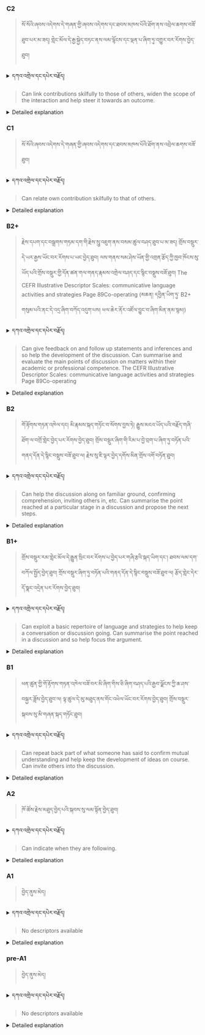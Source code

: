 ### C2
<!-- panels:start -->
<!-- div:left-panel -->

> སོ་སོའི་ཞབས་འདེགས་དེ་གཞན་གྱི་ཞབས་འདེགས་དང་ཐབས་མཁས་པོའི་ཐོག་ནས་འབྲེལ་ཆགས་བཟོ་ཐུབ་པར་མ་ཟད། གླེང་མོལ་དེ་རྒྱ་སྐྱེད་བཏང་ནས་ལམ་ལྷོངས་དང་ལྡན་པ་ཞིག་ཏུ་འགྱུར་བར་རོགས་བྱེད་ཐུབ།



<details>
  <summary>དཀའ་འགྲེལ་དང་དཔེར་བརྗོད།</summary>

བདག་གིས་དེ་ལྷག་ཏུ་སྟབས་བདེའི་ཆ་ཤས་སུ་དབྱེ་རུ་བཅུག་པ་སྟེ།

1.སྐད་ཆ་དྭངས་ཤིང་གསལ་བ་སྟེ། འདིས་ཁྱོད་ཀྱིས་གོ་བདེ་ཤེས་སླ་བའི་ཐབས་ལ་བརྟེན་ནས་བཤད་ཆོག་པ་དང་འབྲི་ཆོག་པ་མཚོན་ ཁྱེད་ཀྱིས་དོན་སྙིང་ལྡན་པའི་ཚིག་བཀོལ་ནས་ཉན་མཁན་དང་ཀློག་པ་པོ་རྣམས་ལ་མཚོན་ན་རྙོག་འཛིང་ཆེན་པོ་མེད།
དཔེ་མཚོན་འདི་ལྟར། "དེ་རིང་གི་ནམ་མཁའ་ཧ་ཅང་སྔོ་"ཞེས་པ་ནི་སྟབས་བདེ་ཞིང་གསལ་བའི་ཚིག་གྲུབ་ཤིག་རེད།
</details>


<!-- div:right-panel -->

> Can link contributions skilfully to those of others, widen the scope of the interaction and help steer it towards an outcome.



<details>

  <summary>Detailed explanation</summary>

It means that the person has the ability to effectively connect their ideas and comments to the contributions made by others in a conversation. They can broaden the discussion's focus and help steer it towards a resolution or a specific outcome. This skill allows them to actively contribute to the flow and progression of the conversation, ensuring that it remains productive and purposeful.

</details>

<!-- panels:end -->




### C1
<!-- panels:start -->
<!-- div:left-panel -->

>  སོ་སོའི་ཞབས་འདེགས་དེ་གཞན་གྱི་ཞབས་འདེགས་དང་ཐབས་མཁས་པོའི་ཐོག་ནས་འབྲེལ་ཆགས་བཟོ་ཐུབ།



<details>
  <summary>དཀའ་འགྲེལ་དང་དཔེར་བརྗོད།</summary>

བདག་གིས་དེ་ལྷག་ཏུ་སྟབས་བདེའི་ཆ་ཤས་སུ་དབྱེ་རུ་བཅུག་པ་སྟེ།

1.སྐད་ཆ་དྭངས་ཤིང་གསལ་བ་སྟེ། འདིས་ཁྱོད་ཀྱིས་གོ་བདེ་ཤེས་སླ་བའི་ཐབས་ལ་བརྟེན་ནས་བཤད་ཆོག་པ་དང་འབྲི་ཆོག་པ་མཚོན་ ཁྱེད་ཀྱིས་དོན་སྙིང་ལྡན་པའི་ཚིག་བཀོལ་ནས་ཉན་མཁན་དང་ཀློག་པ་པོ་རྣམས་ལ་མཚོན་ན་རྙོག་འཛིང་ཆེན་པོ་མེད།
དཔེ་མཚོན་འདི་ལྟར། "དེ་རིང་གི་ནམ་མཁའ་ཧ་ཅང་སྔོ་"ཞེས་པ་ནི་སྟབས་བདེ་ཞིང་གསལ་བའི་ཚིག་གྲུབ་ཤིག་རེད།
</details>

<!-- div:right-panel -->

>Can relate own contribution skilfully to that of others.


<details>

  <summary>Detailed explanation</summary>

It means that the person has the ability to skillfully relate their own ideas, comments, or responses to what others have said in a conversation. They can make connections and build upon the previous contributions of others, creating a cohesive and meaningful conversation. This skill allows them to actively engage with the ideas and perspectives shared by others, contributing to the overall flow and understanding of the discussion.

</details>

<!-- panels:end -->




### B2+
<!-- panels:start -->
<!-- div:left-panel -->

> རྗེས་དཔག་དང་བསྒྲགས་གཏམ་དག་གི་རྗེས་སུུ་འཇུག་ནས་བསམ་ཚུལ་བཤད་ཐུབ་པ་མ་ཟད། གྲོས་བསྡུར་དེ་ཡར་རྒྱས་ཡོང་བར་རོགས་པ་ཡང་བྱེད་ཐུབ། 
ལས་གནས་སམ་ཤེས་ཡོན་གྱི་འགྲན་རྩོད་ཀྱི་ཁྱབ་ཁོངས་སུ་ཡོད་པའི་གྲོས་བསྡུར་གྱི་དོན་ཚན་གལ་གནད་རྣམས་འགྲེལ་བཤད་དང་སྙིང་བསྡུས་བཟོ་ཐུབ།
The CEFR Illustrative Descriptor Scales: communicative language activities and strategies Page 89Co-operating (མཆན། དབྱིན་ཡིག་ཏུ་ B2+ གསུམ་པའི་ནང་དེ་འདྲ་ཞིག་བཀོད་འདུག་པས། ཕལ་ཆེར་ནོར་འཛོལ་བྱུང་བ་ཞིག་མིན་ནམ་སྙམ།)





<details>
  <summary>དཀའ་འགྲེལ་དང་དཔེར་བརྗོད།</summary>

བདག་གིས་དེ་ལྷག་ཏུ་སྟབས་བདེའི་ཆ་ཤས་སུ་དབྱེ་རུ་བཅུག་པ་སྟེ།

1.སྐད་ཆ་དྭངས་ཤིང་གསལ་བ་སྟེ། འདིས་ཁྱོད་ཀྱིས་གོ་བདེ་ཤེས་སླ་བའི་ཐབས་ལ་བརྟེན་ནས་བཤད་ཆོག་པ་དང་འབྲི་ཆོག་པ་མཚོན་ ཁྱེད་ཀྱིས་དོན་སྙིང་ལྡན་པའི་ཚིག་བཀོལ་ནས་ཉན་མཁན་དང་ཀློག་པ་པོ་རྣམས་ལ་མཚོན་ན་རྙོག་འཛིང་ཆེན་པོ་མེད།
དཔེ་མཚོན་འདི་ལྟར། "དེ་རིང་གི་ནམ་མཁའ་ཧ་ཅང་སྔོ་"ཞེས་པ་ནི་སྟབས་བདེ་ཞིང་གསལ་བའི་ཚིག་གྲུབ་ཤིག་རེད།
</details>


<!-- div:right-panel -->

> Can give feedback on and follow up statements and inferences and so help the development of the discussion.
Can summarise and evaluate the main points of discussion on matters within their academic or professional competence.
The CEFR Illustrative Descriptor Scales: communicative language activities and strategies Page 89Co-operating




<details>

  <summary>Detailed explanation</summary>

It means that the person is capable of giving constructive feedback on what others have said in a discussion. They can contribute to the development of the conversation by offering their insights, opinions, or evaluations of the statements and inferences made by others. Additionally, they are able to summarize the key points discussed and provide their assessment of those points, particularly in topics that fall within their academic or professional knowledge. This ability allows them to actively participate and contribute meaningfully to the discussion.

</details>

<!-- panels:end -->




### B2
<!-- panels:start -->
<!-- div:left-panel -->

> གོ་རྟོགས་གཏན་འཁེལ་དང། མི་རྣམས་སྐད་གཏོང་བ་སོགས་བྱས་ཏེ། རྒྱུས་མངའ་ཡོད་པའི་བརྗོད་གཞི་ཐོག་ལ་བགྲོ་གླེང་བྱེད་པར་རོགས་བྱེད་ཐུབ། 
གྲོས་བསྡུར་ཞིག་གི་རིམ་པ་བྱེ་བྲག་པ་ཞིག་ཏུ་བཏོན་པའི་གནད་དོན་དེ་སྙིང་བསྡུས་བཟོ་ཐུབ་ལ། རྗེས་སུ་ཇི་ལྟར་བྱེད་དགོས་མིན་གྲོས་འགོ་བཏོན་ཐུབ།




<details>
  <summary>དཀའ་འགྲེལ་དང་དཔེར་བརྗོད།</summary>

བདག་གིས་དེ་ལྷག་ཏུ་སྟབས་བདེའི་ཆ་ཤས་སུ་དབྱེ་རུ་བཅུག་པ་སྟེ།

1.སྐད་ཆ་དྭངས་ཤིང་གསལ་བ་སྟེ། འདིས་ཁྱོད་ཀྱིས་གོ་བདེ་ཤེས་སླ་བའི་ཐབས་ལ་བརྟེན་ནས་བཤད་ཆོག་པ་དང་འབྲི་ཆོག་པ་མཚོན་ ཁྱེད་ཀྱིས་དོན་སྙིང་ལྡན་པའི་ཚིག་བཀོལ་ནས་ཉན་མཁན་དང་ཀློག་པ་པོ་རྣམས་ལ་མཚོན་ན་རྙོག་འཛིང་ཆེན་པོ་མེད།
དཔེ་མཚོན་འདི་ལྟར། "དེ་རིང་གི་ནམ་མཁའ་ཧ་ཅང་སྔོ་"ཞེས་པ་ནི་སྟབས་བདེ་ཞིང་གསལ་བའི་ཚིག་གྲུབ་ཤིག་རེད།
</details>

<!-- div:right-panel -->

> Can help the discussion along on familiar ground, confirming comprehension, inviting others in, etc.
Can summarise the point reached at a particular stage in a discussion and propose the next steps.




<details>

  <summary>Detailed explanation</summary>

It means that the person is able to assist in moving the discussion forward on familiar topics. They can contribute by confirming their understanding of the conversation, encouraging others to join in, and taking an active role in facilitating the flow of the discussion. They are also capable of summarizing the current point or stage reached in the conversation, ensuring that everyone is on the same page. Additionally, they can propose the next steps or actions to be taken in the discussion, helping to guide its progression. Overall, their ability to actively participate and help steer the discussion contributes to its effectiveness and cohesion.

</details>

<!-- panels:end -->






### B1+
<!-- panels:start -->
<!-- div:left-panel -->

> གྲོས་བསྡུར་རམ་གླེང་མོལ་དེ་རྒྱུན་སྲིང་བར་རོགས་པ་བྱེད་པར་གཞི་རྩའི་སྐད་ཡིག་དང་། ཐབས་ལམ་དག་བཀོལ་སྤྱོད་བྱེད་ཐུབ།
གྲོས་བསྡུར་ཞིག་ཏུ་བཏོན་པའི་གནད་དོན་དེ་སྙིང་བསྡུས་བཟོ་ཐུབ་ལ། རྩོད་གླེང་དེར་དོ་སྣང་འདྲེན་པར་རོགས་བྱེད་ཐུབ།



<details>
  <summary>དཀའ་འགྲེལ་དང་དཔེར་བརྗོད།</summary>

བདག་གིས་དེ་ལྷག་ཏུ་སྟབས་བདེའི་ཆ་ཤས་སུ་དབྱེ་རུ་བཅུག་པ་སྟེ།

1.སྐད་ཆ་དྭངས་ཤིང་གསལ་བ་སྟེ། འདིས་ཁྱོད་ཀྱིས་གོ་བདེ་ཤེས་སླ་བའི་ཐབས་ལ་བརྟེན་ནས་བཤད་ཆོག་པ་དང་འབྲི་ཆོག་པ་མཚོན་ ཁྱེད་ཀྱིས་དོན་སྙིང་ལྡན་པའི་ཚིག་བཀོལ་ནས་ཉན་མཁན་དང་ཀློག་པ་པོ་རྣམས་ལ་མཚོན་ན་རྙོག་འཛིང་ཆེན་པོ་མེད།
དཔེ་མཚོན་འདི་ལྟར། "དེ་རིང་གི་ནམ་མཁའ་ཧ་ཅང་སྔོ་"ཞེས་པ་ནི་སྟབས་བདེ་ཞིང་གསལ་བའི་ཚིག་གྲུབ་ཤིག་རེད།
</details>

<!-- div:right-panel -->

> Can exploit a basic repertoire of language and strategies to help keep a conversation or discussion going.
Can summarise the point reached in a discussion and so help focus the argument.





<details>

  <summary>Detailed explanation</summary>

It means that the person is able to utilize a basic set of language and techniques to maintain and sustain a conversation or discussion. They can employ various strategies, such as asking follow-up questions, providing relevant comments, or giving examples, to ensure that the conversation continues smoothly. They have the ability to summarize the key points or stage reached in a discussion, helping to keep the participants focused and on track. By effectively using their language skills and contributing to the flow of the conversation, they play an active role in sustaining the discussion and ensuring its coherence.

</details>

<!-- panels:end -->



### B1
<!-- panels:start -->
<!-- div:left-panel -->

> ཕན་ཚུན་གྱི་གོ་རྟོགས་གཏན་འཁེལ་བཟོ་བར་མི་ཞིག་གིས་ཅི་ཞིག་བཤད་པའི་རྒྱབ་ལྗོངས་ཀྱི་ཆ་ཤས་བསྐྱར་ཟློས་བྱེད་ཐུབ་ལ། ལྟ་ཚུལ་དེ་མུ་མཐུད་ནས་གོང་འཕེལ་ཡོང་བར་རོགས་བྱེད་ཐུབ།
གྲོས་བསྡུར་སྐབས་སུ་མི་གཞན་སྐད་གཏོང་ཐུབ།



<details>
  <summary>དཀའ་འགྲེལ་དང་དཔེར་བརྗོད།</summary>

བདག་གིས་དེ་ལྷག་ཏུ་སྟབས་བདེའི་ཆ་ཤས་སུ་དབྱེ་རུ་བཅུག་པ་སྟེ།

1.སྐད་ཆ་དྭངས་ཤིང་གསལ་བ་སྟེ། འདིས་ཁྱོད་ཀྱིས་གོ་བདེ་ཤེས་སླ་བའི་ཐབས་ལ་བརྟེན་ནས་བཤད་ཆོག་པ་དང་འབྲི་ཆོག་པ་མཚོན་ ཁྱེད་ཀྱིས་དོན་སྙིང་ལྡན་པའི་ཚིག་བཀོལ་ནས་ཉན་མཁན་དང་ཀློག་པ་པོ་རྣམས་ལ་མཚོན་ན་རྙོག་འཛིང་ཆེན་པོ་མེད།
དཔེ་མཚོན་འདི་ལྟར། "དེ་རིང་གི་ནམ་མཁའ་ཧ་ཅང་སྔོ་"ཞེས་པ་ནི་སྟབས་བདེ་ཞིང་གསལ་བའི་ཚིག་གྲུབ་ཤིག་རེད།
</details>

<!-- div:right-panel -->

> Can repeat back part of what someone has said to confirm mutual understanding and help keep the development of ideas on course.
Can invite others into the discussion.




<details>

  <summary>Detailed explanation</summary>

It means that the person has the ability to confirm their understanding of what someone has said by repeating back a part of it. This helps ensure that both parties are on the same page and that the discussion continues in a coherent manner. They actively engage in the conversation by inviting others to contribute their ideas, perspectives, or opinions. By facilitating clear communication and encouraging the involvement of others, they play a role in maintaining the focus and progression of ideas during the discussion.

</details>

<!-- panels:end -->




### A2
<!-- panels:start -->
<!-- div:left-panel -->

> ཁོ་ཚོས་རྗེས་མཐུད་བྱེད་པའི་སྐབས་སུ་ལམ་སྟོན་བྱེད་ཐུབ།  


<details>
  <summary>དཀའ་འགྲེལ་དང་དཔེར་བརྗོད།</summary>

བདག་གིས་དེ་ལྷག་ཏུ་སྟབས་བདེའི་ཆ་ཤས་སུ་དབྱེ་རུ་བཅུག་པ་སྟེ།

1.སྐད་ཆ་དྭངས་ཤིང་གསལ་བ་སྟེ། འདིས་ཁྱོད་ཀྱིས་གོ་བདེ་ཤེས་སླ་བའི་ཐབས་ལ་བརྟེན་ནས་བཤད་ཆོག་པ་དང་འབྲི་ཆོག་པ་མཚོན་ ཁྱེད་ཀྱིས་དོན་སྙིང་ལྡན་པའི་ཚིག་བཀོལ་ནས་ཉན་མཁན་དང་ཀློག་པ་པོ་རྣམས་ལ་མཚོན་ན་རྙོག་འཛིང་ཆེན་པོ་མེད།
དཔེ་མཚོན་འདི་ལྟར། "དེ་རིང་གི་ནམ་མཁའ་ཧ་ཅང་སྔོ་"ཞེས་པ་ནི་སྟབས་བདེ་ཞིང་གསལ་བའི་ཚིག་གྲུབ་ཤིག་རེད།
</details>

<!-- div:right-panel -->

> Can indicate when they are following.



<details>

  <summary>Detailed explanation</summary>

It means that the person has the ability to demonstrate that they are comprehending and keeping up with the conversation or discussion. They may use various means such as nodding, maintaining eye contact, or giving verbal or non-verbal cues to show that they are following what is being said. This indicates their active participation and engagement in the interaction.

</details>

<!-- panels:end -->




### A1
<!-- panels:start -->
<!-- div:left-panel -->

>བྱེད་ནུས་མེད།

 
<details>
  <summary>དཀའ་འགྲེལ་དང་དཔེར་བརྗོད།</summary>

...
</details>

<!-- div:right-panel -->

> No descriptors available


<details>

  <summary>Detailed explanation</summary>

...

</details>

<!-- panels:end -->




### pre-A1
<!-- panels:start -->
<!-- div:left-panel -->

> བྱེད་ནུས་མེད།

<details>
  <summary>དཀའ་འགྲེལ་དང་དཔེར་བརྗོད།</summary>

...
</details>

<!-- div:right-panel -->

> No descriptors available

<details>

  <summary>Detailed explanation</summary>

...

</details>

<!-- panels:end -->

